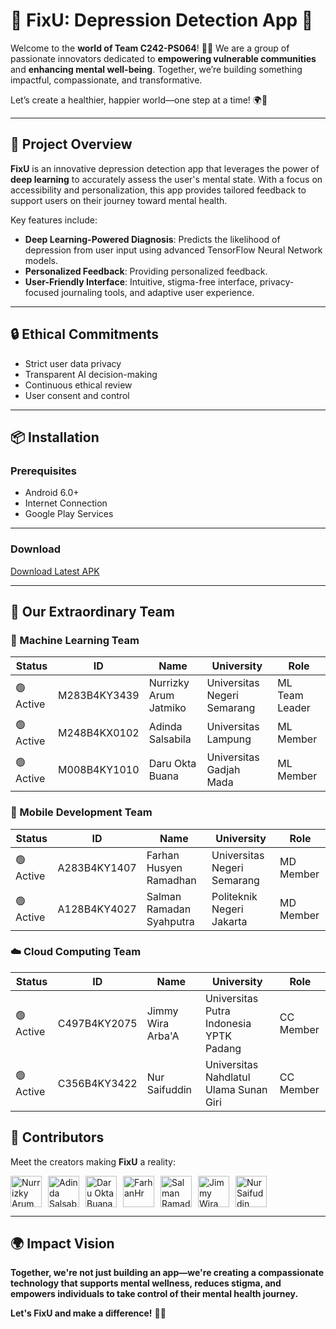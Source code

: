 # 💚 **FixU: Depression Detection App** 🌱  

Welcome to the **world of Team C242-PS064**! 💪✨ We are a group of passionate innovators dedicated to **empowering vulnerable communities** and **enhancing mental well-being**. Together, we’re building something impactful, compassionate, and transformative.

Let’s create a healthier, happier world—one step at a time! 🌍💙  

---

## 🌟 **Project Overview**  

**FixU** is an innovative depression detection app that leverages the power of **deep learning** to accurately assess the user's mental state. With a focus on accessibility and personalization, this app provides tailored feedback to support users on their journey toward mental health.


Key features include:  
- **Deep Learning-Powered Diagnosis**: Predicts the likelihood of depression from user input using advanced TensorFlow Neural Network models.  
- **Personalized Feedback**: Providing personalized feedback. 
- **User-Friendly Interface**: Intuitive, stigma-free interface, privacy-focused journaling tools, and adaptive user experience.  

---
## 🔒 Ethical Commitments

- Strict user data privacy
- Transparent AI decision-making
- Continuous ethical review
- User consent and control

---
## 📦 Installation

### Prerequisites
- Android 6.0+
- Internet Connection
- Google Play Services

---
### Download
[Download Latest APK](link-to-apk)

---
## 👥 Our Extraordinary Team

### 🔬 Machine Learning Team
| Status | ID | Name | University | Role |
|--------|----|----- |------------|------|
| 🟢 Active | M283B4KY3439 | Nurrizky Arum Jatmiko | Universitas Negeri Semarang | ML Team Leader |
| 🟢 Active | M248B4KX0102 | Adinda Salsabila | Universitas Lampung | ML Member |
| 🟢 Active | M008B4KY1010 | Daru Okta Buana | Universitas Gadjah Mada | ML Member |

### 📱 Mobile Development Team
| Status | ID | Name | University | Role |
|--------|----|----- |------------|------|
| 🟢 Active | A283B4KY1407 | Farhan Husyen Ramadhan | Universitas Negeri Semarang | MD Member |
| 🟢 Active | A128B4KY4027 | Salman Ramadan Syahputra | Politeknik Negeri Jakarta | MD Member |

### ☁️ Cloud Computing Team
| Status | ID | Name | University | Role |
|--------|----|----- |------------|------|
| 🟢 Active | C497B4KY2075 | Jimmy Wira Arba'A | Universitas Putra Indonesia YPTK Padang | CC Member |
| 🟢 Active | C356B4KY3422 | Nur Saifuddin | Universitas Nahdlatul Ulama Sunan Giri | CC Member |

## 🧚 **Contributors**  

Meet the creators making **FixU** a reality:  


<div style="display: flex; gap: 10px; align-items: center;">
  <a href="https://github.com/nurrizkyaj"><img src="https://github.com/nurrizkyaj.png" width="50" height="50" alt="Nurrizky Arum Jatmiko"></a>
  <a href="https://github.com/raionclaire"><img src="https://github.com/raionclaire.png" width="50" height="50" alt="Adinda Salsabila"></a>
  <a href="https://github.com/daruoktab"><img src="https://github.com/daruoktab.png" width="50" height="50" alt="Daru Okta Buana"></a>
  <a href="https://github.com/farhanhr"><img src="https://github.com/farhanhr.png" width="50" height="50" alt="FarhanHr"></a>
  <a href="https://github.com/salmanramadhan"><img src="https://github.com/salmanramadhan.png" width="50" height="50" alt="Salman Ramadan Syahputra"></a>
  <a href="https://github.com/jimmywiraarbaa"><img src="https://github.com/jimmywiraarbaa.png" width="50" height="50" alt="Jimmy Wira Arba’A"></a>
  <a href="https://github.com/dinDynamiX"><img src="https://github.com/dinDynamiX.png" width="50" height="50" alt="Nur Saifuddin"></a>
</div>


---
## 🌍 Impact Vision

**Together, we're not just building an app—we're creating a compassionate technology that supports mental wellness, reduces stigma, and empowers individuals to take control of their mental health journey.** 

**Let's FixU and make a difference!** 🌱💪
